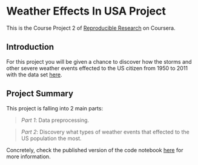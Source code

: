 # Weather Effects In USA Project
This is the Course Project 2 of [Reproducible Research](https://www.coursera.org/learn/reproducible-research) on Coursera.

## Introduction
For this project you will be given a chance to discover how the storms and other severe weather events effected to the US citizen from 1950 to 2011 with the data set [here](https://d396qusza40orc.cloudfront.net/repdata%2Fdata%2FStormData.csv.bz2).

## Project Summary

This project is falling into 2 main parts:

> *Part 1*: Data preprocessing.

> *Part 2*: Discovery what types of weather events that effected to the US population the most.

Concretely, check the published version of the code notebook [here](https://rpubs.com/nthehai01/weather-effects) for more information.